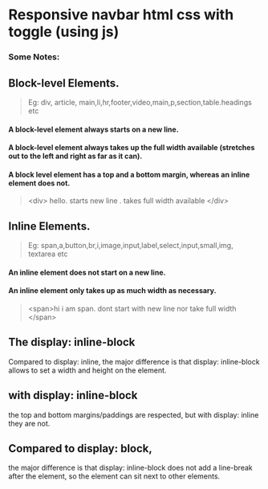 # Responsive navbar html css with toggle (using js)

### Some Notes:

## Block-level Elements.
> Eg: div, article, main,li,hr,footer,video,main,p,section,table.headings etc

#### A block-level element always starts on a new line.
#### A block-level element always takes up the full width available (stretches out to the left and right as far as it can).
#### A block level element has a top and a bottom margin, whereas an inline element does not.

>  &lt;div&gt; hello. starts new line . takes full width available &lt;/div&gt;


## Inline Elements.
> Eg: span,a,button,br,i,image,input,label,select,input,small,img, textarea etc

#### An inline element does not start on a new line.
#### An inline element only takes up as much width as necessary.

> &lt;span&gt;hi i am span. dont start with new line nor take full width &lt;/span&gt;


## The display: inline-block 
Compared to display: inline, the major difference is that display: inline-block allows to set a width and height on the element.

## with display: inline-block
the top and bottom margins/paddings are respected, but with display: inline they are not.

## Compared to display: block,
the major difference is that display: inline-block does not add a line-break after the element, so the element can sit next to other elements.


